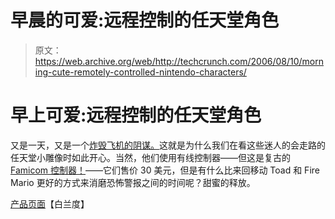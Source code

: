 # 早晨的可爱:远程控制的任天堂角色

> 原文：<https://web.archive.org/web/http://techcrunch.com/2006/08/10/morning-cute-remotely-controlled-nintendo-characters/>

# 早上可爱:远程控制的任天堂角色

又是一天，又是一个[炸毁飞机的阴谋。](https://web.archive.org/web/20210225034903/http://www.cnn.com/2006/US/08/10/us.security/index.html)这就是为什么我们在看这些迷人的会走路的任天堂小雕像时如此开心。当然，他们使用有线控制器——但这是复古的 [Famicom 控制器！](https://web.archive.org/web/20210225034903/http://www.vidgame.net/NINTENDO/FAMICOM.htm)——它们售价 30 美元，但是有什么比来回移动 Toad 和 Fire Mario 更好的方式来消磨恐怖警报之间的时间呢？甜蜜的释放。

[产品页面](https://web.archive.org/web/20210225034903/http://toys.brando.com.hk/prod_detail.php?prod_id=00127)【白兰度】